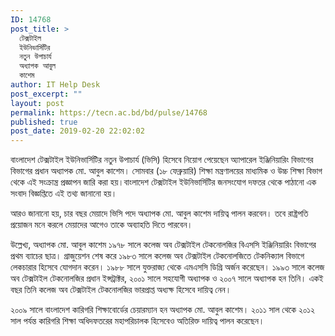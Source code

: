 ```yaml
---
ID: 14768
post_title: >
  টেক্সটাইল
  ইউনিভার্সিটির
  নতুন উপাচার্য
  অধ্যাপক আবুল
  কাশেম
author: IT Help Desk
post_excerpt: ""
layout: post
permalink: https://tecn.ac.bd/bd/pulse/14768
published: true
post_date: 2019-02-20 22:02:02
---
```

<div id="div_1419" class="p_d ">
<div class="inner"></div>
</div>
<article class="jw_detail_content_holder content mb10 oh">
<div>

বাংলাদেশ টেক্সটাইল ইউনিভার্সিটির নতুন উপাচার্য (ভিসি) হিসেবে নিয়োগ পেয়েছেন অ্যাপারেল ইঞ্জিনিয়ারিং বিভাগের বিভাগের প্রধান অধ্যাপক মো. আবুল কাশেম। সোমবার (১৮ ফেব্রুয়ারি) শিক্ষা মন্ত্রণালয়ের মাধ্যমিক ও উচ্চ শিক্ষা বিভাগ থেকে এই সংক্রান্ত্র প্রজ্ঞাপন জারি করা হয়।বাংলাদেশ টেক্সটাইল ইউনিভার্সিটির জনসংযোগ দফতর থেকে পাঠানো এক সংবাদ বিজ্ঞপ্তিতে এই তথ্য জানানো হয়।

আরও জানানো হয়, চার বছর মেয়াদে ভিসি পদে অধ্যাপক মো. আবুল কাশেম দায়িত্ব পালন করবেন। তবে রাষ্ট্রপতি প্রয়োজন মনে করলে মেয়াদের আগেও তাকে অব্যাহতি দিতে পারবেন।

উল্লেখ্য, অধ্যাপক মো. আবুল কাশেম ১৯৭৮ সালে কলেজ অব টেক্সটাইল টেকনোলজির বিএসসি ইঞ্জিনিয়ারিং বিভাগের প্রথম ব্যাচের ছাত্র। গ্রাজুয়েশন শেষ করে ১৯৮৩ সালে কলেজ অব টেক্সটাইল টেকনোলজিতে টেকনিক্যাল বিভাগে লেকচারার হিসেবে যোগদান করেন। ১৯৮৮ সালে যুক্তরাজ্য থেকে এমএসসি ডিগ্রি অর্জন করেছেন। ১৯৯৩ সালে কলেজ অব টেক্সটাইল টেকনোলজির প্রধান ইন্সট্রাক্টর, ২০০১ সালে সহযোগী অধ্যাপক ও ২০০৭ সালে অধ্যাপক হন তিনি। একই বছর তিনি কলেজ অব টেক্সটাইল টেকনোলজির ভারপ্রাপ্ত অধ্যক্ষ হিসেবে দায়িত্ব নেন।

২০০৯ সালে বাংলাদেশ কারিগরি শিক্ষাবোর্ডের চেয়ারম্যান হন অধ্যাপক মো. আবুল কাশেম। ২০১১ সাল থেকে ২০১২ সাল পর্যন্ত কারিগরি শিক্ষা অধিদফতরের মহাপরিচালক হিসেবেও অতিরিক্ত দায়িত্ব পালন করেছেন।

&nbsp;

&nbsp;

&nbsp;

</div>
</article>